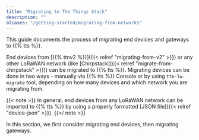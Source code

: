 ```yaml
---
title: "Migrating to The Things Stack"
description: ""
aliases: "/getting-started/migrating-from-networks"
---
```


This guide documents the process of migrating end devices and gateways to {{% tts %}}.

<!--more-->

End devices from [{{% ttnv2 %}}]({{< relref "migrating-from-v2" >}}) or any other LoRaWAN network (like [Chirpstack]({{< relref "migrate-from-chirpstack" >}})) can be migrated to {{% tts %}}. Migrating devices can be done in two ways - manually via {{% tts %}} Console or by using `ttn-lw-migrate` tool, depending on how many devices and which network you are migrating from.

{{< note >}} In general, end devices from any LoRaWAN network can be imported to {{% tts %}} by using a properly formatted [JSON file]({{< relref "device-json" >}}). {{</ note >}}

In this section, we first consider migrating end devices, then migrating gateways.
